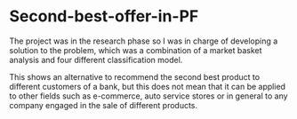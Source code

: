 # Second-best-offer-in-PF
The project was in the research phase so I was in charge of developing a solution to the problem, which was a combination of a market basket analysis and four different classification model.

This shows an alternative to recommend the second best product to different customers of a bank, but this does not mean that it can be applied to other fields such as e-commerce, auto service stores or in general to any company engaged in the sale of different products.

